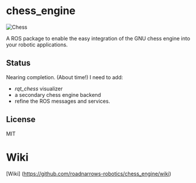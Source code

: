 chess_engine
============

![Chess][board]

A ROS package to enable the easy integration of the GNU chess engine into your
robotic applications. 

## Status
Nearing completion. (About time!) I need to add:
* <em>rqt_chess</em> visualizer
* a secondary chess engine backend
* refine the ROS messages and services.

## License
MIT

# Wiki
[Wiki] (https://github.com/roadnarrows-robotics/chess_engine/wiki)

<!-- images -->
[board]: https://github.com/roadnarrows-robotics/chess_engine/wiki/images/gameover.png
